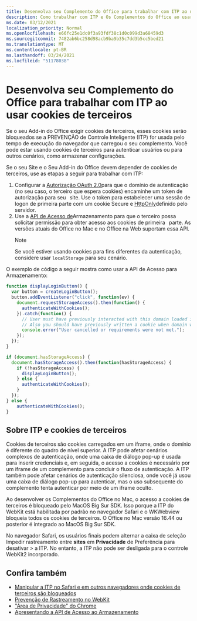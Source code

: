 ```yaml
---
title: Desenvolva seu Complemento do Office para trabalhar com ITP ao usar cookies de terceiros
description: Como trabalhar com ITP e Os Complementos do Office ao usar cookies de terceiros
ms.date: 03/12/2021
localization_priority: Normal
ms.openlocfilehash: e66fc25e1dc0f3a93fdf38c1d0c099d3a68459d3
ms.sourcegitcommit: 7482ab6bc258d98acb9ba9b35c7dd3b5cc5bed21
ms.translationtype: MT
ms.contentlocale: pt-BR
ms.lasthandoff: 03/24/2021
ms.locfileid: "51178038"
---
```

# <a name="develop-your-office-add-in-to-work-with-itp-when-using-third-party-cookies"></a>Desenvolva seu Complemento do Office para trabalhar com ITP ao usar cookies de terceiros

Se o seu Add-in do Office exigir cookies de terceiros, esses cookies serão bloqueados se a PREVENÇÃO de Controle Inteligente (ITP) for usada pelo tempo de execução do navegador que carregou o seu complemento. Você pode estar usando cookies de terceiros para autenticar usuários ou para outros cenários, como armazenar configurações.

Se o seu Site e o Seu Add-in do Office devem depender de cookies de terceiros, use as etapas a seguir para trabalhar com ITP:

1. Configurar a [Autorização OAuth 2.0](https://tools.ietf.org/html/rfc6749)para que o domínio de autenticação (no seu caso, o terceiro que espera cookies) encaminhe um token de autorização para seu   site. Use o token para estabelecer uma sessão de logon de primeira parte com um cookie Secure e [HttpOnly](https://developer.mozilla.org/en-US/docs/Web/HTTP/Cookies#Secure_and_HttpOnly_cookies)definido pelo servidor.
2. Use a [API de Acesso de](https://webkit.org/blog/8124/introducing-storage-access-api/)Armazenamento para que o terceiro possa solicitar permissão para obter acesso aos cookies de primeira   parte. As versões atuais do Office no Mac e no Office na Web suportam essa API.
    > [!NOTE]
    > Se você estiver usando cookies para fins diferentes da autenticação, considere usar `localStorage` para seu cenário.

O exemplo de código a seguir mostra como usar a API de Acesso para Armazenamento:

```javascript
function displayLoginButton() {
  var button = createLoginButton();
  button.addEventListener("click", function(ev) {
    document.requestStorageAccess().then(function() {
      authenticateWithCookies(); 
    }).catch(function() {
      // User must have previously interacted with this domain loaded in a top frame
      // Also you should have previously written a cookie when domain was loaded in the top frame
      console.error("User cancelled or requirements were not met.");
    });
  });
}

if (document.hasStorageAccess) { 
  document.hasStorageAccess().then(function(hasStorageAccess) { 
    if (!hasStorageAccess) { 
      displayLoginButton(); 
    } else { 
      authenticateWithCookies(); 
    } 
  }); 
} else { 
    authenticateWithCookies(); 
} 
```

## <a name="about-itp-and-third-party-cookies"></a>Sobre ITP e cookies de terceiros

Cookies de terceiros são cookies carregados em um iframe, onde o domínio é diferente do quadro de nível superior. A ITP pode afetar cenários complexos de autenticação, onde uma caixa de diálogo pop-up é usada para inserir credenciais e, em seguida, o acesso a cookies é necessário por um iframe de um complemento para concluir o fluxo de autenticação. A ITP também pode afetar cenários de autenticação silenciosa, onde você já usou uma caixa de diálogo pop-up para autenticar, mas o uso subsequente do complemento tenta autenticar por meio de um iframe oculto.

Ao desenvolver os Complementos do Office no Mac, o acesso a cookies de terceiros é bloqueado pelo MacOS Big Sur SDK. Isso porque a ITP do WebKit está habilitada por padrão no navegador Safari e o WKWebview bloqueia todos os cookies de terceiros. O Office no Mac versão 16.44 ou posterior é integrado ao MacOS Big Sur SDK.

No navegador Safari, os usuários finais podem alternar a caixa de seleção Impedir rastreamento entre **sites** em **Privacidade** de Preferência para desativar  >   a ITP. No entanto, a ITP não pode ser desligada para o controle WebKit2 incorporado.

## <a name="see-also"></a>Confira também

- [Manipular a ITP no Safari e em outros navegadores onde cookies de terceiros são bloqueados](/azure/active-directory/develop/reference-third-party-cookies-spas)
- [Prevenção de Rastreamento no WebKit](https://webkit.org/tracking-prevention/)
- ["Área de Privacidade" do Chrome](https://blog.chromium.org/2020/01/building-more-private-web-path-towards.html)
- [Apresentando a API de Acesso ao Armazenamento](https://blogs.windows.com/msedgedev/2020/07/08/introducing-storage-access-api/)